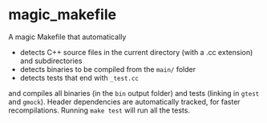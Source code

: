 # magic_makefile
A magic Makefile that automatically
- detects C++ source files in the current directory (with a .cc extension) and subdirectories
- detects binaries to be compiled from the `main/` folder
- detects tests that end with `_test.cc`

and compiles all binaries (in the `bin` output folder) and tests (linking in `gtest` and `gmock`).
Header dependencies are automatically tracked, for faster recompilations.
Running `make test` will run all the tests.
